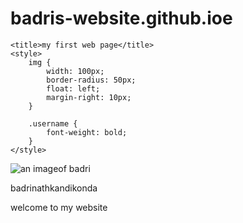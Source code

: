 # badris-website.github.ioe
<!DOCTYPE html>
<html lang="en">

<head>
<meta charset="UTF-8">
<meta name ="viewport" content="width=device-width, initial-scale=1.0">


    <title>my first web page</title>
    <style>
        img {
            width: 100px;
            border-radius: 50px;
            float: left;
            margin-right: 10px;
        }

        .username {
            font-weight: bold;
        }
    </style>
</head>

<body>
    <img src="images/WhatsApp Image 2021-08-30 at 11.45.47 AM" alt="an imageof badri">
    <p class="username">badrinathkandikonda</p>
    <p>welcome to my website</p>
</body>

</html>